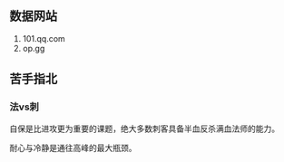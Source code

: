 ## 数据网站

1. 101.qq.com
2. op.gg


## 苦手指北


### 法vs刺

自保是比进攻更为重要的课题，绝大多数刺客具备半血反杀满血法师的能力。

耐心与冷静是通往高峰的最大瓶颈。